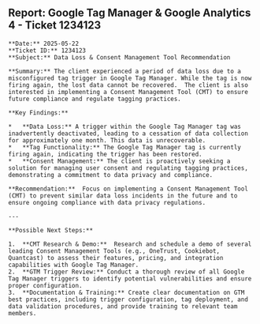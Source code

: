 ## Report: Google Tag Manager & Google Analytics 4 - Ticket 1234123

    **Date:** 2025-05-22
    **Ticket ID:** 1234123
    **Subject:** Data Loss & Consent Management Tool Recommendation

    **Summary:** The client experienced a period of data loss due to a misconfigured tag trigger in Google Tag Manager. While the tag is now firing again, the lost data cannot be recovered.  The client is also interested in implementing a Consent Management Tool (CMT) to ensure future compliance and regulate tagging practices.

    **Key Findings:**

    *   **Data Loss:** A trigger within the Google Tag Manager tag was inadvertently deactivated, leading to a cessation of data collection for approximately one month. This data is unrecoverable.
    *   **Tag Functionality:** The Google Tag Manager tag is currently firing again, indicating the trigger has been restored.
    *   **Consent Management:** The client is proactively seeking a solution for managing user consent and regulating tagging practices, demonstrating a commitment to data privacy and compliance.

    **Recommendation:**  Focus on implementing a Consent Management Tool (CMT) to prevent similar data loss incidents in the future and to ensure ongoing compliance with data privacy regulations.

    ---

    **Possible Next Steps:**

    1.  **CMT Research & Demo:**  Research and schedule a demo of several leading Consent Management Tools (e.g., OneTrust, Cookiebot, Quantcast) to assess their features, pricing, and integration capabilities with Google Tag Manager.
    2.  **GTM Trigger Review:** Conduct a thorough review of all Google Tag Manager triggers to identify potential vulnerabilities and ensure proper configuration.
    3.  **Documentation & Training:** Create clear documentation on GTM best practices, including trigger configuration, tag deployment, and data validation procedures, and provide training to relevant team members.
